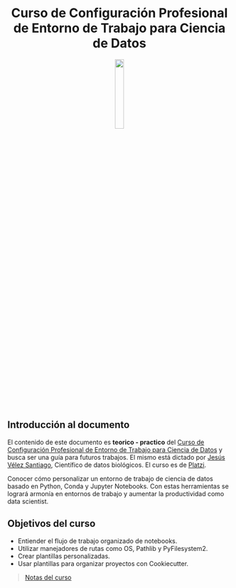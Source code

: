 <div align="center">
    <h1>Curso de Configuración Profesional de Entorno de Trabajo para Ciencia de Datos</h1>
    <img src="https://imgur.com/LGxnCcO.png" width="20%">
</div>

## Introducción al documento

El contenido de este documento es **teorico - practico** del [Curso de Configuración Profesional de Entorno de Trabajo para Ciencia de Datos](https://platzi.com/cursos/entorno-ciencia-datos/) y busca ser una guía para futuros trabajos. El mismo está dictado por [Jesús Vélez Santiago](https://platzi.com/profes/jvelezmagic/), Científico de datos biológicos. El curso es de [Platzi](https://platzi.com).

Conocer cómo personalizar un entorno de trabajo de ciencia de datos basado en Python, Conda y Jupyter Notebooks. Con estas herramientas se logrará armonía en entornos de trabajo y aumentar la productividad como data scientist.

## Objetivos del curso

- Entiender el flujo de trabajo organizado de notebooks.
- Utilizar manejadores de rutas como OS, Pathlib y PyFilesystem2.
- Crear plantillas personalizadas.
- Usar plantillas para organizar proyectos con Cookiecutter.

> [Notas del curso](apuntes.md)